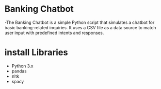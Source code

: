 # Banking Chatbot
-The Banking Chatbot is a simple Python script that simulates a chatbot for basic banking-related inquiries. It uses a CSV file as a data source to match user input with predefined intents and responses.
# install Libraries
- Python 3.x
- pandas
- nltk
- spacy
